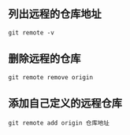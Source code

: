 ## 列出远程的仓库地址
```
git remote -v
```
## 删除远程的仓库
```
git remote remove origin
```

## 添加自己定义的远程仓库
```
git remote add origin 仓库地址
```
